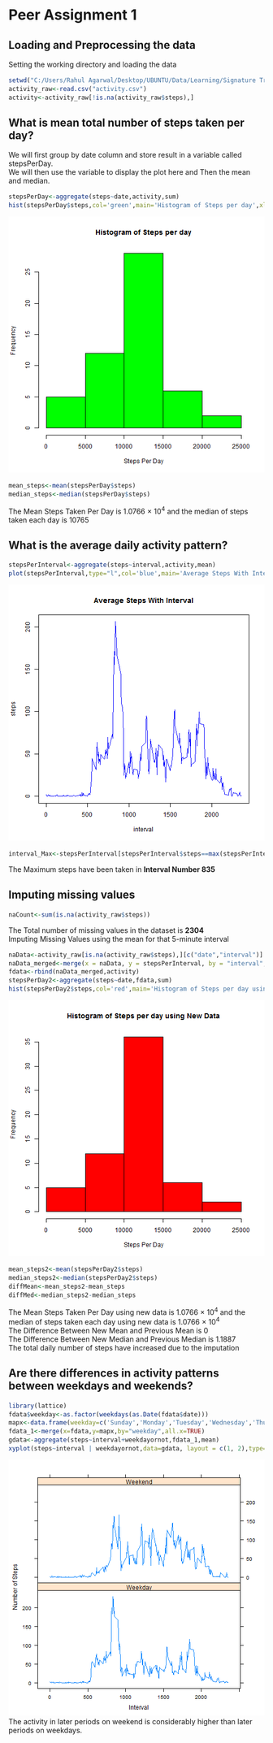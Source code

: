 Peer Assignment 1
========================================================

## Loading and Preprocessing the data  
Setting the working directory and loading the data

```r
setwd("C:/Users/Rahul Agarwal/Desktop/UBUNTU/Data/Learning/Signature Track -Data Science/5. Assignments/Peer Assessment1")
activity_raw<-read.csv("activity.csv")
activity<-activity_raw[!is.na(activity_raw$steps),]
```

## What is mean total number of steps taken per day?  
We will first group by date column and store result in a variable called stepsPerDay.  
We will then use the variable to display the plot here and Then the mean and median.

```r
stepsPerDay<-aggregate(steps~date,activity,sum)
hist(stepsPerDay$steps,col='green',main='Histogram of Steps per day',xlab='Steps Per Day')
```

![plot of chunk compute](figure/compute.png) 

```r
mean_steps<-mean(stepsPerDay$steps)
median_steps<-median(stepsPerDay$steps)
```
The Mean Steps Taken Per Day is 1.0766 &times; 10<sup>4</sup> and the median of steps taken each day is 10765

## What is the average daily activity pattern?

```r
stepsPerInterval<-aggregate(steps~interval,activity,mean)
plot(stepsPerInterval,type="l",col='blue',main='Average Steps With Interval')
```

![plot of chunk unnamed-chunk-2](figure/unnamed-chunk-2.png) 

```r
interval_Max<-stepsPerInterval[stepsPerInterval$steps==max(stepsPerInterval$steps),]$interval
```
The Maximum steps have been taken in **Interval Number 835**

## Imputing missing values

```r
naCount<-sum(is.na(activity_raw$steps))
```

The Total number of missing values in the dataset is **2304**  
Imputing Missing Values using the mean for that 5-minute interval


```r
naData<-activity_raw[is.na(activity_raw$steps),][c("date","interval")]
naData_merged<-merge(x = naData, y = stepsPerInterval, by = "interval", all.x=TRUE)
fdata<-rbind(naData_merged,activity)
stepsPerDay2<-aggregate(steps~date,fdata,sum)
hist(stepsPerDay2$steps,col='red',main='Histogram of Steps per day using New Data',xlab='Steps Per Day')
```

![plot of chunk unnamed-chunk-4](figure/unnamed-chunk-4.png) 

```r
mean_steps2<-mean(stepsPerDay2$steps)
median_steps2<-median(stepsPerDay2$steps)
diffMean<-mean_steps2-mean_steps
diffMed<-median_steps2-median_steps
```
The Mean Steps Taken Per Day using new data is 1.0766 &times; 10<sup>4</sup> and the median of steps taken each day using new data is 1.0766 &times; 10<sup>4</sup>  
The Difference Between New Mean and Previous Mean is 0  
The Difference Between New Median and Previous Median is 1.1887  
The total daily number of steps have increased due to the imputation

## Are there differences in activity patterns between weekdays and weekends?


```r
library(lattice)
fdata$weekday<-as.factor(weekdays(as.Date(fdata$date)))
mapx<-data.frame(weekday=c('Sunday','Monday','Tuesday','Wednesday','Thursday','Friday','Saturday'),weekdayornot=c('Weekend','Weekday','Weekday','Weekday','Weekday','Weekday','Weekend'))
fdata_1<-merge(x=fdata,y=mapx,by="weekday",all.x=TRUE)
gdata<-aggregate(steps~interval+weekdayornot,fdata_1,mean)
xyplot(steps~interval | weekdayornot,data=gdata, layout = c(1, 2),type="l", xlab="Interval", ylab="Number of Steps", scales=list(cex=.8, col="black"))
```

![plot of chunk unnamed-chunk-5](figure/unnamed-chunk-5.png) 
The activity in later periods on weekend is considerably higher than later periods on weekdays.
